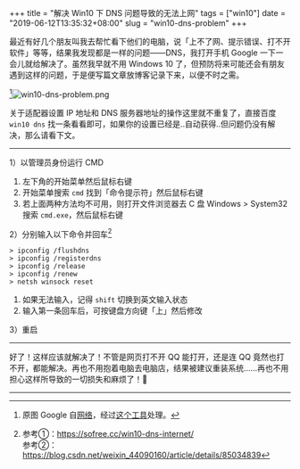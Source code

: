 +++
title = "解决 Win10 下 DNS 问题导致的无法上网"
tags = ["win10"]
date = "2019-06-12T13:35:32+08:00"
slug = "win10-dns-problem"
+++

最近有好几个朋友叫我去帮忙看下他们的电脑，说「上不了网、提示错误、打不开软件」等等，结果我发现都是一样的问题——DNS，我打开手机 Google 一下一会儿就给解决了。虽然我早就不用 Windows 10 了，但预防将来可能还会有朋友遇到这样的问题，于是便写篇文章放博客记录下来，以便不时之需。

[^1]![win10-dns-problem.png](/images/win10-dns-problem.png "DNS_PROBE_POSSIBLE")

关于适配器设置 IP 地址和 DNS 服务器地址的操作这里就不重复了，直接百度 `win10 dns` 找一条看看即可，如果你的设置已经是..自动获得..但问题仍没有解决，那么请看下文。

---

1）以管理员身份运行 CMD

1. 左下角的开始菜单然后鼠标右键
2. 开始菜单搜索 `cmd` 找到「命令提示符」然后鼠标右键
3. 若上面两种方法均不可用，则打开文件浏览器去 C 盘 Windows > System32 搜索 `cmd.exe`，然后鼠标右键

2）分别输入以下命令并回车[^2]

```
> ipconfig /flushdns 
> ipconfig /registerdns 
> ipconfig /release 
> ipconfig /renew
> netsh winsock reset
```

1. 如果无法输入，记得 `shift` 切换到英文输入状态
2. 输入第一条回车后，可按键盘方向键「上」然后修改

3）重启

---

好了！这样应该就解决了！不管是网页打不开 QQ 能打开，还是连 QQ 竟然也打不开，都能解决。再也不用抱着电脑去电脑店，结果被建议重装系统……再也不用担心这样所导致的一切损失和麻烦了！👶

---

[^1]: 原图 Google 自[网络](http://p.ssl.qhimg.com/t015f086bdb5f7e7288.jpg)，经过[这个工具](https://github.com/nagadomi/waifu2x)处理。
[^2]: 参考①：https://sofree.cc/win10-dns-internet/<br>参考②：https://blog.csdn.net/weixin_44090160/article/details/85034839
